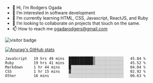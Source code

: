 - 👋 Hi, I’m Rodgers Ogada
- 👀 I’m interested in software development
- 🌱 I’m currently learning HTML, CSS, Javascript, ReactJS, and Ruby
- 💞️ I’m looking to collaborate on projects that touch on the same.
- 📫 How to reach me ogadarodgers@gmail.com

![visitor badge](https://visitor-badge.glitch.me/badge?page_id=ogada-otieno.visitor-badge)

[![Anurag's GitHub stats](https://github-readme-stats.vercel.app/api?username=ogada-otieno)](https://github.com/anuraghazra/github-readme-stats) 
<!--START_SECTION:waka-->

```text
JavaScript   19 hrs 49 mins  ███████████▒░░░░░░░░░░░░░   45.84 %
Ruby         19 hrs 41 mins  ███████████▒░░░░░░░░░░░░░   45.52 %
Markdown     1 hr 44 mins    █░░░░░░░░░░░░░░░░░░░░░░░░   04.04 %
CSS          1 hr 15 mins    ▓░░░░░░░░░░░░░░░░░░░░░░░░   02.92 %
Other        16 mins         ░░░░░░░░░░░░░░░░░░░░░░░░░   00.63 %
```

<!--END_SECTION:waka-->

<!---
ogada-otieno/ogada-otieno is a ✨ special ✨ repository because its `README.md` (this file) appears on your GitHub profile.
You can click the Preview link to take a look at your changes.
--->

